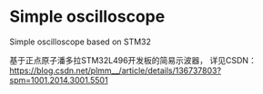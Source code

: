 # Simple oscilloscope
 
Simple oscilloscope based on STM32 
 
基于正点原子潘多拉STM32L496开发板的简易示波器，
详见CSDN：
https://blog.csdn.net/plmm__/article/details/136737803?spm=1001.2014.3001.5501
